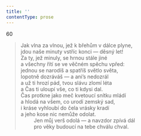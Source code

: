 ```yaml
---
title: ''
contentType: prose
---
```


60

> Jak vlna za vlnou, jež k břehům v dálce plyne,  
> jdou naše minuty vstříc konci — děsný let!  
> Za ty, jež minuly, se hrnou stále jiné  
> a všechny řítí se ve věčném spěchu vpřed:  
> jednou se narodíš a spatříš světlo světa,  
> lopotně dozráváš — a ani’s nedozrál  
> a už ti hrozí pád, tvou slávu zlomí léta  
> a Čas ti uloupí vše, co ti kdysi dal.  
> Čas protkne jako meč kvetoucí snítku mládí  
> a hlodá na všem, co urodí zemský sad,  
> i kráse vyhloubí do čela vrásky kradí  
> a jeho kose nic nemůže odolat.  
>          Jen můj verš odolá — a navzdor zpívá dál  
>          pro věky budoucí na tebe chválu chval.
